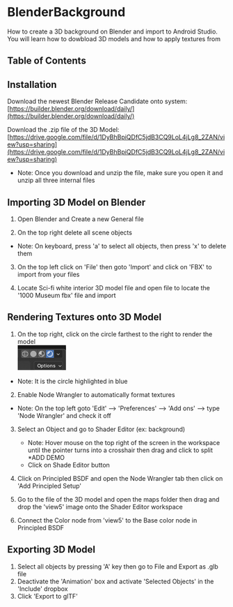 # BlenderBackground
How to create a 3D background on Blender and import to Android Studio. You will learn how to dowbload 3D models and how to apply textures from 
## Table of Contents



## Installation

Download the newest Blender Release Candidate onto system:
[https://builder.blender.org/download/daily/](https://builder.blender.org/download/daily/)

Download the .zip file of the 3D Model:
[https://drive.google.com/file/d/1DyBhBpiQDfC5jdB3CQ9LoL4jLg8_2ZAN/view?usp=sharing](https://drive.google.com/file/d/1DyBhBpiQDfC5jdB3CQ9LoL4jLg8_2ZAN/view?usp=sharing)

  - Note: Once you download and unzip the file, make sure you open it and unzip all three internal files

## Importing 3D Model on Blender

1. Open Blender and Create a new General file
  
2. On the top right delete all scene objects
  - Note: On keyboard, press 'a' to select all objects, then press 'x' to delete them

3. On the top left click on 'File' then goto 'Import' and click on 'FBX' to import from your files

4. Locate Sci-fi white interior 3D model file and open file to locate the '1000 Museum fbx' file and import

## Rendering Textures onto 3D Model

1. On the top right, click on the circle farthest to the right to render the model\
![renderCircle_image](render_image.png)
  - Note: It is the circle highlighted in blue
2. Enable Node Wrangler to automatically format textures
  - Note: On the top left goto 'Edit' --> 'Preferences' --> 'Add ons' --> type 'Node Wrangler' and check it off

3. Select an Object and go to Shader Editor (ex: background)
   - Note: Hover mouse on the top right of the screen in the workspace until the pointer turns into a crosshair then drag and click to split
     *ADD DEMO
   - Click on Shade Editor button

4. Click on Principled BSDF and open the Node Wrangler tab then click on 'Add Principled Setup'

5. Go to the file of the 3D model and open the maps folder then drag and drop the 'view5' image onto the Shader Editor workspace
   
7. Connect the Color node from 'view5' to the Base color node in Principled BSDF


## Exporting 3D Model
1. Select all objects by pressing 'A' key then go to File and Export as .glb file
2. Deactivate the 'Animation' box and activate 'Selected Objects' in the 'Include' dropbox
3. Click 'Export to glTF'
